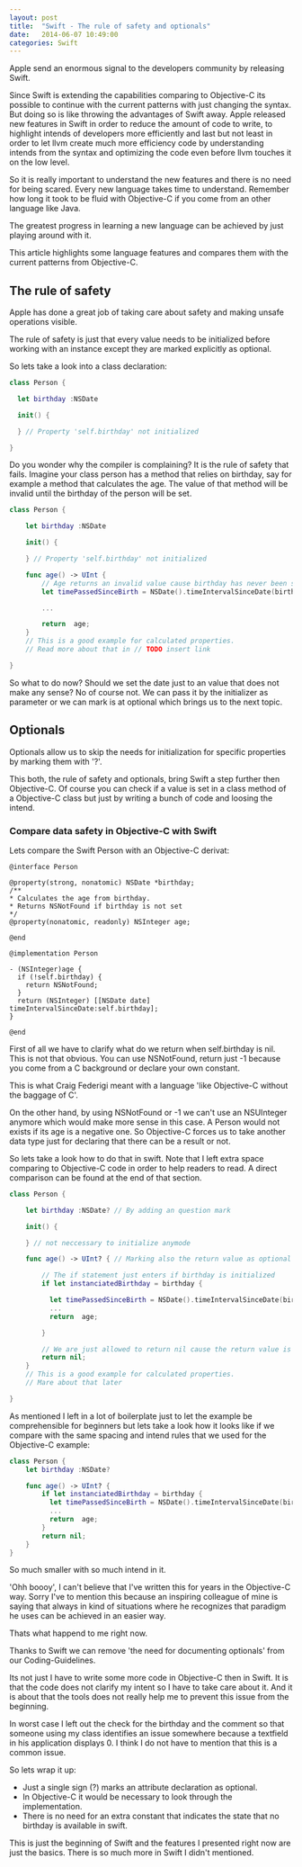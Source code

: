 ```yaml
---
layout: post
title:  "Swift - The rule of safety and optionals"
date:   2014-06-07 10:49:00
categories: Swift
---
```


Apple send an enormous signal to the developers community by releasing
Swift.

Since Swift is extending the capabilities comparing to Objective-C its
possible to continue with the current patterns with just changing the syntax.
But doing so is like throwing the advantages of Swift away. Apple released new
features in Swift in order to reduce the amount of code to write, to highlight
intends of developers more efficiently and last but not least in order to
let llvm create much more efficiency code by understanding intends from the syntax
and optimizing the code even before llvm touches it on the low level.

So it is really important to understand the new features and there is no need
for being scared.
Every new language takes time to understand. Remember how long it took to be
fluid with Objective-C if you come from an other language like Java.

The greatest progress in learning a new language can be achieved by just playing
around with it.

This article highlights some language features and compares them with the current
 patterns from Objective-C.

## The rule of safety

Apple has done a great job of taking care about safety and making unsafe
operations visible.

The rule of safety is just that every value needs to be
initialized before working with an instance except they are marked explicitly as
optional.

So lets take a look into a class declaration:

```swift
class Person {

  let birthday :NSDate

  init() {

  } // Property 'self.birthday' not initialized

}
```

Do you wonder why the compiler is complaining? It is the rule of safety that fails.
Imagine your class person has a method that relies on birthday, say for example a method
that calculates the age. The value of that method will be invalid until
the birthday of the person will be set.

```swift
class Person {

    let birthday :NSDate

    init() {

    } // Property 'self.birthday' not initialized

    func age() -> UInt {
        // Age returns an invalid value cause birthday has never been set
        let timePassedSinceBirth = NSDate().timeIntervalSinceDate(birthday);

        ...

        return  age;
    }
    // This is a good example for calculated properties.
    // Read more about that in // TODO insert link

}
```

So what to do now? Should we set the date just to an value that does not make
 any sense? No of course not. We can pass it by the initializer as parameter or
we can mark is at optional which brings us to the next topic.

## Optionals

Optionals allow us to skip the needs for initialization for specific properties
by marking them with '?'.

This both, the rule of safety and optionals, bring Swift a step further then
Objective-C. Of course you can check if a value is set in a class method of a
Objective-C class but just by writing a bunch of code and loosing the intend.

### Compare data safety in Objective-C with Swift

Lets compare the Swift Person with an Objective-C derivat:

```objc
@interface Person

@property(strong, nonatomic) NSDate *birthday;
/**
* Calculates the age from birthday.
* Returns NSNotFound if birthday is not set
*/
@property(nonatomic, readonly) NSInteger age;

@end

@implementation Person

- (NSInteger)age {
  if (!self.birthday) {
    return NSNotFound;
  }
  return (NSInteger) [[NSDate date] timeIntervalSinceDate:self.birthday];
}

@end
```

First of all we have to clarify what do we return when self.birthday is nil.
This is not that obvious. You can use NSNotFound, return just -1 because you come
from a C background or declare your own constant.

This is what Craig Federigi meant with a language 'like Objective-C without the
baggage of C'.

On the other hand, by using NSNotFound or -1 we can't use an NSUInteger anymore
which would make more sense in this case. A Person would not exists if its age is
a negative one. So Objective-C forces us to take another data type just for declaring
that there can be a result or not.

So lets take a look how to do that in swift.
Note that I left extra space comparing to Objective-C code in order to
help readers to read. A direct comparison can be found at the end of that
section.

```swift
class Person {

    let birthday :NSDate? // By adding an question mark

    init() {

    } // not neccessary to initialize anymode

    func age() -> UInt? { // Marking also the return value as optional

        // The if statement just enters if birthday is initialized
        if let instanciatedBirthday = birthday {

          let timePassedSinceBirth = NSDate().timeIntervalSinceDate(birthday);
          ...
          return  age;

        }

        // We are just allowed to return nil cause the return value is optional
        return nil;
    }
    // This is a good example for calculated properties.
    // Mare about that later

}
```

As mentioned I left in a lot of boilerplate just to let the example be
comprehensible for beginners but lets take a look how it looks like
if we compare with the same spacing and intend rules that we used for the
Objective-C example:

```swift
class Person {
    let birthday :NSDate?

    func age() -> UInt? {
        if let instanciatedBirthday = birthday {
          let timePassedSinceBirth = NSDate().timeIntervalSinceDate(birthday);
          ...
          return  age;
        }
        return nil;
    }
}
```

So much smaller with so much intend in it.

'Ohh boooy', I can't believe that I've written this for years in the Objective-C way.
Sorry I've to mention this because an inspiring colleague of mine is saying that always
in kind of situations where he recognizes that paradigm he uses can be achieved in an easier way.

Thats what happend to me right now.

Thanks to Swift we can remove 'the need for documenting optionals' from our Coding-Guidelines.

Its not just I have to write some more code in Objective-C then in Swift.
It is that the code does not clarify my intent so I have to take care about it.
And it is about that the tools does not really help me to prevent this issue from
the beginning.

In worst case I left out the check for the birthday and the comment so that someone
using my class identifies an issue somewhere because a textfield in his application displays 0.
I think I do not have to mention that this is a common issue.

So lets wrap it up:

- Just a single sign (?) marks an attribute declaration as optional.
- In Objective-C it would be necessary to look through the implementation.
- There is no need for an extra constant that indicates the state that no birthday
is available in swift.

This is just the beginning of Swift and the features I presented right now are just the basics.
There is so much more in Swift I didn't mentioned.
